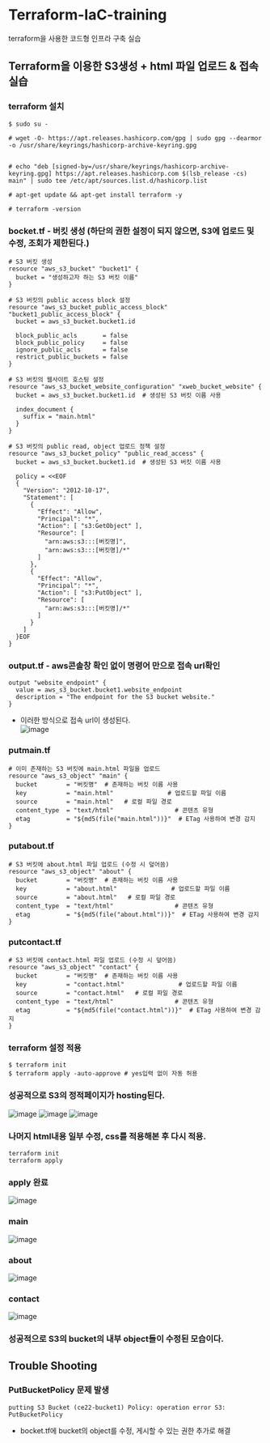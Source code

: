 # Terraform-IaC-training
terraform을 사용한 코드형 인프라 구축 실습


## Terraform을 이용한 S3생성 + html 파일 업로드 & 접속 실습

### terraform 설치
```
$ sudo su -

# wget -O- https://apt.releases.hashicorp.com/gpg | sudo gpg --dearmor -o /usr/share/keyrings/hashicorp-archive-keyring.gpg


# echo "deb [signed-by=/usr/share/keyrings/hashicorp-archive-keyring.gpg] https://apt.releases.hashicorp.com $(lsb_release -cs) main" | sudo tee /etc/apt/sources.list.d/hashicorp.list

# apt-get update && apt-get install terraform -y

# terraform -version
```

### bocket.tf - 버킷 생성 (하단의 권한 설정이 되지 않으면, S3에 업로드 및 수정, 조회가 제한된다.)
```
# S3 버킷 생성
resource "aws_s3_bucket" "bucket1" {
  bucket = "생성하고자 하는 S3 버킷 이름" 
}

# S3 버킷의 public access block 설정
resource "aws_s3_bucket_public_access_block" "bucket1_public_access_block" {
  bucket = aws_s3_bucket.bucket1.id

  block_public_acls       = false
  block_public_policy     = false
  ignore_public_acls      = false
  restrict_public_buckets = false
}

# S3 버킷의 웹사이트 호스팅 설정
resource "aws_s3_bucket_website_configuration" "xweb_bucket_website" {
  bucket = aws_s3_bucket.bucket1.id  # 생성된 S3 버킷 이름 사용

  index_document {
    suffix = "main.html"
  }
}

# S3 버킷의 public read, object 업로드 정책 설정
resource "aws_s3_bucket_policy" "public_read_access" {
  bucket = aws_s3_bucket.bucket1.id  # 생성된 S3 버킷 이름 사용

  policy = <<EOF
  {
    "Version": "2012-10-17",
    "Statement": [
      {
        "Effect": "Allow",
        "Principal": "*",
        "Action": [ "s3:GetObject" ],
        "Resource": [
          "arn:aws:s3:::[버킷명]",
          "arn:aws:s3:::[버킷명]/*"
        ]
      },
      {
        "Effect": "Allow",
        "Principal": "*",
        "Action": [ "s3:PutObject" ],
        "Resource": [
          "arn:aws:s3:::[버킷명]/*"
        ]
      }
    ]
  }EOF
}
```

### output.tf - aws콘솔창 확인 없이 명령어 만으로 접속 url확인
```
output "website_endpoint" {
  value = aws_s3_bucket.bucket1.website_endpoint
  description = "The endpoint for the S3 bucket website."
}
```

- 이러한 방식으로 접속 url이 생성된다.
  <br>
![image](https://github.com/user-attachments/assets/c2135dcc-46ce-4318-9501-ff2cfafb1730)

### putmain.tf
```
# 이미 존재하는 S3 버킷에 main.html 파일을 업로드
resource "aws_s3_object" "main" {
  bucket        = "버킷명"  # 존재하는 버킷 이름 사용
  key           = "main.html"               # 업로드할 파일 이름
  source        = "main.html"   # 로컬 파일 경로
  content_type  = "text/html"                 # 콘텐츠 유형
  etag          = "${md5(file("main.html"))}"  # ETag 사용하여 변경 감지
}
```


### putabout.tf
```
# S3 버킷에 about.html 파일 업로드 (수정 시 덮어씀)
resource "aws_s3_object" "about" {
  bucket        = "버킷명"  # 존재하는 버킷 이름 사용
  key           = "about.html"               # 업로드할 파일 이름
  source        = "about.html"   # 로컬 파일 경로
  content_type  = "text/html"                 # 콘텐츠 유형
  etag          = "${md5(file("about.html"))}"  # ETag 사용하여 변경 감지
}
```

### putcontact.tf
```
# S3 버킷에 contact.html 파일 업로드 (수정 시 덮어씀)
resource "aws_s3_object" "contact" {
  bucket        = "버킷명"  # 존재하는 버킷 이름 사용
  key           = "contact.html"               # 업로드할 파일 이름
  source        = "contact.html"   # 로컬 파일 경로
  content_type  = "text/html"                 # 콘텐츠 유형
  etag          = "${md5(file("contact.html"))}"  # ETag 사용하여 변경 감지
}
```


### terraform 설정 적용
```
$ terraform init
$ terraform apply -auto-approve # yes입력 없이 자동 허용
```


### 성공적으로 S3의 정적페이지가 hosting된다.
![image](https://github.com/user-attachments/assets/3bf1e73d-c22f-49df-9af0-d5385ee00779)
![image](https://github.com/user-attachments/assets/523a05c2-0277-4b0b-a831-c8b18b34efb8)
![image](https://github.com/user-attachments/assets/43e3f05e-4715-44c6-a631-c7b2a5699af0)



### 나머지 html내용 일부 수정, css를 적용해본 후 다시 적용.
```
terraform init
terraform apply
```
### apply 완료
![image](https://github.com/user-attachments/assets/60342c7b-0932-4d01-8243-1c72327cca85)
### main
![image](https://github.com/user-attachments/assets/3bf1e73d-c22f-49df-9af0-d5385ee00779)

### about
![image](https://github.com/user-attachments/assets/ebd96992-acad-40ef-8007-b681974fa8dc)

### contact
![image](https://github.com/user-attachments/assets/84a45436-5936-4627-b83a-a61c216f94af)


### 성공적으로 S3의 bucket의 내부 object들이 수정된 모습이다.



## Trouble Shooting
### PutBucketPolicy 문제 발생
```
putting S3 Bucket (ce22-bucket1) Policy: operation error S3: PutBucketPolicy
```

- bocket.tf에 bucket의 object를 수정, 게시할 수 있는 권한 추가로 해결
